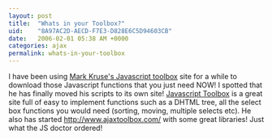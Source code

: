 ```yaml
---
layout: post
title:  "Whats in your Toolbox?"
uid:	"8A97AC2D-AECD-F7E3-D828E6C5D94603CB"
date:   2006-02-01 05:38 AM +0000
categories: ajax
permalink: whats-in-your-toolbox
---
```

<p>I have been using <a href="http://www.mattkruse.com/javascript/">Mark Kruse's Javascript toolbox</a> site for a while to download those Javascript functions that you just need NOW! I spotted that he has finally moved his scripts to its own site! <a href="http://www.javascripttoolbox.com/">Javascript Toolbox</a> is a great site full of easy to implement functions such as a DHTML tree, all the select box functions you would need (sorting, moving, multiple selects etc).
He also has started <a href="http://www.ajaxtoolbox.com/">http://www.ajaxtoolbox.com/</a> with some great libraries!
Just what the JS doctor ordered!</p>